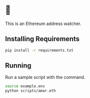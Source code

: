 # 👀

This is an Ethereum address watcher. 


## Installing Requirements

```bash
pip install -r requirements.txt
```

## Running

Run a sample script with the command.
```bash
source example.env
python scripts/amar.eth
```
